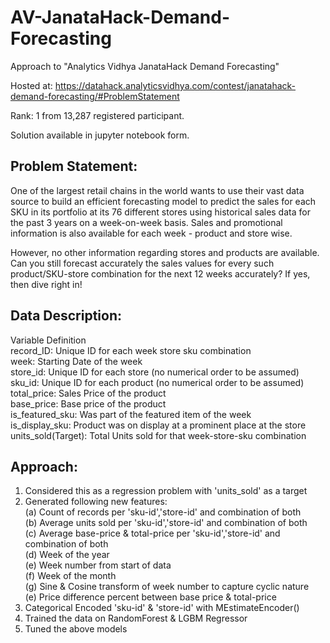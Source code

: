 # AV-JanataHack-Demand-Forecasting
Approach to "Analytics Vidhya JanataHack Demand Forecasting"

Hosted at: https://datahack.analyticsvidhya.com/contest/janatahack-demand-forecasting/#ProblemStatement

Rank: 1 from 13,287 registered participant.

Solution available in jupyter notebook form.

## Problem Statement:

One of the largest retail chains in the world wants to use their vast data source to build an efficient forecasting model to predict the sales for each SKU in its portfolio at its 76 different stores using historical sales data for the past 3 years on a week-on-week basis. Sales and promotional information is also available for each week - product and store wise. 

However, no other information regarding stores and products are available. Can you still forecast accurately the sales values for every such product/SKU-store combination for the next 12 weeks accurately? If yes, then dive right in!

## Data Description:

Variable	          Definition <br />
record_ID:          Unique ID for each week store sku combination <br />
week:     	        Starting Date of the week <br />
store_id:           Unique ID for each store (no numerical order to be assumed) <br />
sku_id:             Unique ID for each product (no numerical order to be assumed) <br />
total_price:	      Sales Price of the product  <br />
base_price: 	      Base price of the product <br />
is_featured_sku:	  Was part of the featured item of the week <br />
is_display_sku:	    Product was on display at a prominent place at the store <br />
units_sold(Target): Total Units sold for that week-store-sku combination <br />

## Approach:

1. Considered this as a regression problem with 'units_sold' as a target <br />
2. Generated following new features: <br />
  (a) Count of records per 'sku-id','store-id' and combination of both <br />
  (b) Average units sold per 'sku-id','store-id' and combination of both <br />
  (c) Average base-price & total-price per 'sku-id','store-id' and combination of both <br />
  (d) Week of the year <br />
  (e) Week number from start of data <br />
  (f) Week of the month <br />
  (g) Sine & Cosine transform of week number to capture cyclic nature <br />
  (e) Price difference percent between base price & total-price <br />
3. Categorical Encoded 'sku-id' & 'store-id' with MEstimateEncoder() <br />
4. Trained the data on RandomForest & LGBM Regressor  <br />
5. Tuned the above models<br />
